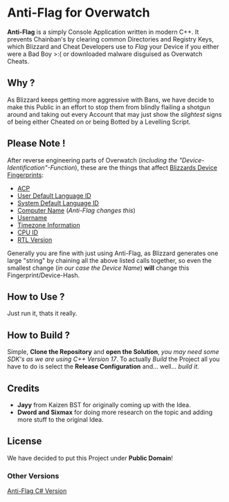 

# Anti-Flag for Overwatch

**Anti-Flag** is a simply Console Application written in modern C++. It prevents Chainban's by clearing common Directories and Registry Keys, which Blizzard and Cheat Developers use to *Flag* your Device if you either were a Bad Boy >:( or downloaded malware disguised as Overwatch Cheats.

## Why ?

As Blizzard keeps getting more aggressive with Bans, we have decide to make this Public in an effort to stop them from blindly flailing a shotgun around and taking out every Account that may just show the *slightest* signs of being either Cheated on or being Botted by a Levelling Script. 

## Please Note !

After reverse engineering parts of Overwatch (*including the "Device-Identification"-Function*), these are the things that affect [Blizzards Device Fingerprints](https://github.com/Avalon-Group/Blizzard-Device-Identification-Explained):
- [ACP](https://docs.microsoft.com/en-us/windows/win32/api/winnls/nf-winnls-getacp)
- [User Default Language ID](https://docs.microsoft.com/en-us/windows/win32/api/winnls/nf-winnls-getuserdefaultlangid)
- [System Default Language ID](https://docs.microsoft.com/en-us/windows/win32/api/winnls/nf-winnls-getsystemdefaultlangid)
- [Computer Name](https://docs.microsoft.com/en-us/windows/win32/api/winbase/nf-winbase-getcomputernamew) (*Anti-Flag changes this*)
- [Username](https://docs.microsoft.com/en-us/windows/win32/api/winbase/nf-winbase-getusernamew)
- [Timezone Information](https://docs.microsoft.com/en-us/windows/win32/api/timezoneapi/nf-timezoneapi-gettimezoneinformation)
- [CPU ID](https://docs.microsoft.com/en-us/cpp/intrinsics/cpuid-cpuidex?view=msvc-160)
- [RTL Version](https://docs.microsoft.com/en-us/windows-hardware/drivers/ddi/wdm/nf-wdm-rtlgetversion)

Generally you are fine with just using Anti-Flag, as Blizzard generates one large "string" by chaining all the above listed calls together, so even the smallest change (*in our case the Device Name*) **will** change this Fingerprint/Device-Hash.
 


## How to Use ?

Just run it, thats it really. 

## How to Build ?

Simple, **Clone the Repository** and **open the Solution**, *you may need some SDK's as we are using C++ Version 17*.
To actually *Build* the Project all you have to do is select the **Release Configuration** and... well... *build it*.

## Credits

- **Jayy** from Kaizen BST for originally coming up with the Idea. 
- **Dword and Sixmax** for doing more research on the topic and adding more stuff to the original Idea.

## License

We have decided to put this Project under **Public Domain**!

### Other Versions
[Anti-Flag C# Version](https://github.com/AVISIX/Anti-Flag)
